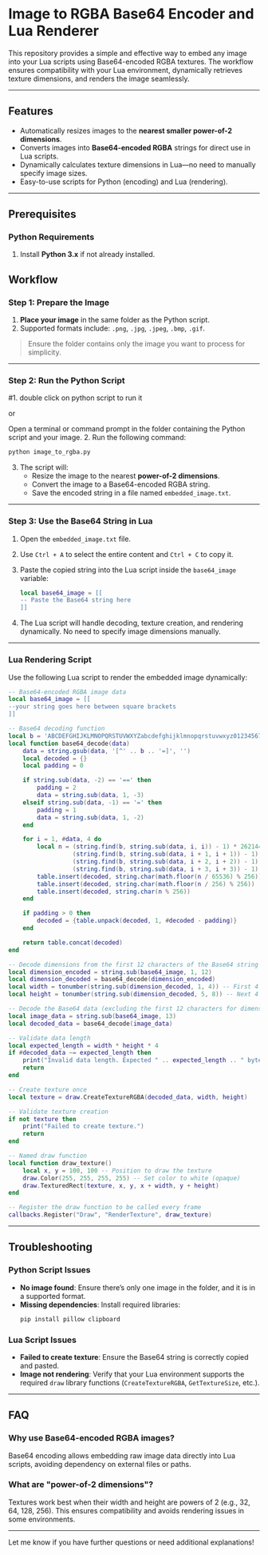 # Image to RGBA Base64 Encoder and Lua Renderer

This repository provides a simple and effective way to embed any image into your Lua scripts using Base64-encoded RGBA textures. The workflow ensures compatibility with your Lua environment, dynamically retrieves texture dimensions, and renders the image seamlessly.

---

## Features

- Automatically resizes images to the **nearest smaller power-of-2 dimensions**.
- Converts images into **Base64-encoded RGBA** strings for direct use in Lua scripts.
- Dynamically calculates texture dimensions in Lua—no need to manually specify image sizes.
- Easy-to-use scripts for Python (encoding) and Lua (rendering).

---

## Prerequisites

### Python Requirements
1. Install **Python 3.x** if not already installed.

## Workflow

### Step 1: Prepare the Image
1. **Place your image** in the same folder as the Python script.
2. Supported formats include: `.png`, `.jpg`, `.jpeg`, `.bmp`, `.gif`.

> Ensure the folder contains only the image you want to process for simplicity.

---

### Step 2: Run the Python Script
#1. double click on python script to run it

or

Open a terminal or command prompt in the folder containing the Python script and your image.
2. Run the following command:
   ```bash
   python image_to_rgba.py
   ```
3. The script will:
   - Resize the image to the nearest **power-of-2 dimensions**.
   - Convert the image to a Base64-encoded RGBA string.
   - Save the encoded string in a file named `embedded_image.txt`.

---

### Step 3: Use the Base64 String in Lua
1. Open the `embedded_image.txt` file.
2. Use `Ctrl + A` to select the entire content and `Ctrl + C` to copy it.
3. Paste the copied string into the Lua script inside the `base64_image` variable:
   ```lua
   local base64_image = [[
   -- Paste the Base64 string here
   ]]
   ```

4. The Lua script will handle decoding, texture creation, and rendering dynamically. No need to specify image dimensions manually.

---

### Lua Rendering Script

Use the following Lua script to render the embedded image dynamically:

```lua
-- Base64-encoded RGBA image data
local base64_image = [[
--your string goes here between square brackets
]]

-- Base64 decoding function
local b = 'ABCDEFGHIJKLMNOPQRSTUVWXYZabcdefghijklmnopqrstuvwxyz0123456789+/'
local function base64_decode(data)
    data = string.gsub(data, '[^' .. b .. '=]', '')
    local decoded = {}
    local padding = 0

    if string.sub(data, -2) == '==' then
        padding = 2
        data = string.sub(data, 1, -3)
    elseif string.sub(data, -1) == '=' then
        padding = 1
        data = string.sub(data, 1, -2)
    end

    for i = 1, #data, 4 do
        local n = (string.find(b, string.sub(data, i, i)) - 1) * 262144 +
                  (string.find(b, string.sub(data, i + 1, i + 1)) - 1) * 4096 +
                  (string.find(b, string.sub(data, i + 2, i + 2)) - 1) * 64 +
                  (string.find(b, string.sub(data, i + 3, i + 3)) - 1)
        table.insert(decoded, string.char(math.floor(n / 65536) % 256))
        table.insert(decoded, string.char(math.floor(n / 256) % 256))
        table.insert(decoded, string.char(n % 256))
    end

    if padding > 0 then
        decoded = {table.unpack(decoded, 1, #decoded - padding)}
    end

    return table.concat(decoded)
end

-- Decode dimensions from the first 12 characters of the Base64 string
local dimension_encoded = string.sub(base64_image, 1, 12)
local dimension_decoded = base64_decode(dimension_encoded)
local width = tonumber(string.sub(dimension_decoded, 1, 4)) -- First 4 digits: width
local height = tonumber(string.sub(dimension_decoded, 5, 8)) -- Next 4 digits: height

-- Decode the Base64 data (excluding the first 12 characters for dimensions)
local image_data = string.sub(base64_image, 13)
local decoded_data = base64_decode(image_data)

-- Validate data length
local expected_length = width * height * 4
if #decoded_data ~= expected_length then
    print("Invalid data length. Expected " .. expected_length .. " bytes, got " .. #decoded_data .. " bytes.")
    return
end

-- Create texture once
local texture = draw.CreateTextureRGBA(decoded_data, width, height)

-- Validate texture creation
if not texture then
    print("Failed to create texture.")
    return
end

-- Named draw function
local function draw_texture()
    local x, y = 100, 100 -- Position to draw the texture
    draw.Color(255, 255, 255, 255) -- Set color to white (opaque)
    draw.TexturedRect(texture, x, y, x + width, y + height)
end

-- Register the draw function to be called every frame
callbacks.Register("Draw", "RenderTexture", draw_texture)

```

---

## Troubleshooting

### Python Script Issues
- **No image found**: Ensure there’s only one image in the folder, and it is in a supported format.
- **Missing dependencies**: Install required libraries:
  ```bash
  pip install pillow clipboard
  ```

### Lua Script Issues
- **Failed to create texture**: Ensure the Base64 string is correctly copied and pasted.
- **Image not rendering**: Verify that your Lua environment supports the required `draw` library functions (`CreateTextureRGBA`, `GetTextureSize`, etc.).

---

## FAQ

### Why use Base64-encoded RGBA images?
Base64 encoding allows embedding raw image data directly into Lua scripts, avoiding dependency on external files or paths.

### What are "power-of-2 dimensions"?
Textures work best when their width and height are powers of 2 (e.g., 32, 64, 128, 256). This ensures compatibility and avoids rendering issues in some environments.

---

Let me know if you have further questions or need additional explanations!
